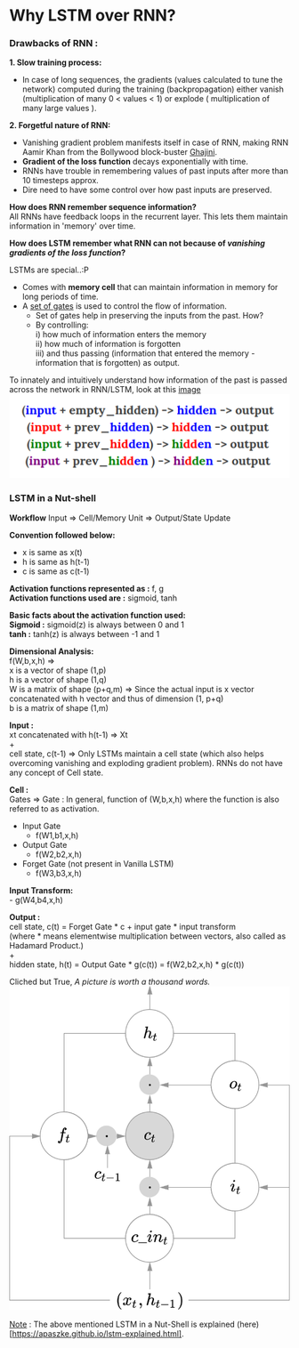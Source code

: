 # Why LSTM over RNN?

### Drawbacks of RNN :

**1. Slow training process:**
- In case of long sequences, the gradients (values calculated to tune the network) computed during the training (backpropagation) either vanish (multiplication of many 0 < values < 1)
or explode ( multiplication of many large values ).

**2. Forgetful nature of RNN:**
- Vanishing gradient problem manifests itself in case of RNN, making RNN Aamir Khan from the Bollywood block-buster [Ghajini](http://www.imdb.com/title/tt1166100/).
- **Gradient of the loss function** decays exponentially with time.
- RNNs have trouble in remembering values of past inputs after more than 10 timesteps approx.
- Dire need to have some control over how past inputs are preserved.


**How does RNN remember sequence information?** <br>
All RNNs have feedback loops in the recurrent layer. This lets them maintain information in 'memory' over time.

<b>How does LSTM remember what RNN can not because of <i>vanishing gradients of the loss function</i>?</b>

LSTMs are special..:P
- Comes with **memory cell** that can maintain information in memory for long periods of time.
- A <u>set of gates</u> is used to control the flow of information.
	- Set of gates help in preserving the inputs from the past. How?
	- By controlling:<br>
		i) how much of information enters the memory<br>
		ii) how much of information is forgotten<br>
		iii) and thus passing (information that entered the memory - information that is forgotten) as output.<br>

To innately and intuitively understand how information of the past is passed across the network in RNN/LSTM, look at this [image](https://iamtrask.github.io/2015/11/15/anyone-can-code-lstm/)<br>
![alt-text](https://github.com/PollenJain/LSTM_Tensorflow/blob/master/hidden_layer_recurrence.png)


### LSTM in a Nut-shell

**Workflow**
Input => Cell/Memory Unit => Output/State Update

**Convention followed below:**
- x is same as x(t)
- h is same as h(t-1)
- c is same as c(t-1)


**Activation functions represented as :** f, g<br>
**Activation functions used are :** sigmoid, tanh<br>

**Basic facts about the activation function used:**<br>
**Sigmoid :** sigmoid(z) is always between 0 and 1<br>
**tanh :** tanh(z) is always between -1 and 1<br>

**Dimensional Analysis:**<br>
f(W,b,x,h) => <br>
	    x is a vector of shape (1,p)<br>
	    h is a vector of shape (1,q)<br>
	    W is a matrix of shape (p+q,m) => Since the actual input is x vector concatenated with h vector and thus of dimension (1, p+q)<br>
	    b is a matrix of shape (1,m)<br>
	
**Input :**<br>
xt concatenated with h(t-1) => Xt<br>
		+<br>
cell state, c(t-1) => Only LSTMs maintain a cell state (which also helps overcoming vanishing and exploding gradient problem). RNNs do not have any concept of Cell state.<br>

	  

**Cell :**<br>
 Gates => Gate : In general, function of (W,b,x,h) where the function is also referred to as activation.<br>
 - Input Gate <br>
	- f(W1,b1,x,h) <br>
 - Output Gate <br>
	- f(W2,b2,x,h) <br>
 - Forget Gate (not present in Vanilla LSTM) <br>
	- f(W3,b3,x,h) <br>
       
**Input Transform:** <br>
	- g(W4,b4,x,h)<br>
	

**Output :**<br>
cell state, c(t) = Forget Gate * c + input gate * input transform<br> 
(where * means elementwise multiplication between vectors, also called as Hadamard Product.)<br>
	+<br>
hidden state, h(t) = Output Gate * g(c(t)) = f(W2,b2,x,h) * g(c(t))<br>

Cliched but True, *A picture is worth a thousand words.*
![alt text](https://github.com/PollenJain/LSTM_Tensorflow/blob/master/mathematics_of_lstm.svg)

<u>Note</u> : The above mentioned LSTM in a Nut-Shell is explained (here)[https://apaszke.github.io/lstm-explained.html].
















	








